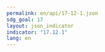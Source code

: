 ```yaml
---
permalink: en/api/17-12-1.json
sdg_goal: 17
layout: json_indicator
indicator: "17.12.1"
lang: en
---
```

